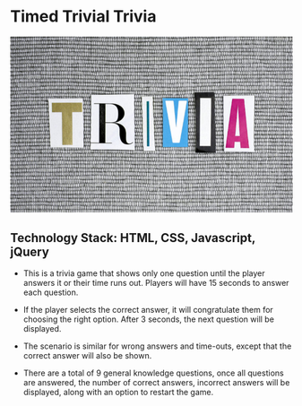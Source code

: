 # Timed Trivial Trivia

![Trivial Trivia Image](assets/images/readme_pic.jpg)

## Technology Stack: HTML, CSS, Javascript, jQuery

- This is a trivia game that shows only one question until the player answers it or their time runs out. Players will have 15 seconds to answer each question.

- If the player selects the correct answer, it will congratulate them for choosing the right option. After 3 seconds, the next question will be displayed.

- The scenario is similar for wrong answers and time-outs, except that the correct answer will also be shown.

- There are a total of 9 general knowledge questions, once all questions are answered, the number of correct answers, incorrect answers will be displayed, along with an option to restart the game.
